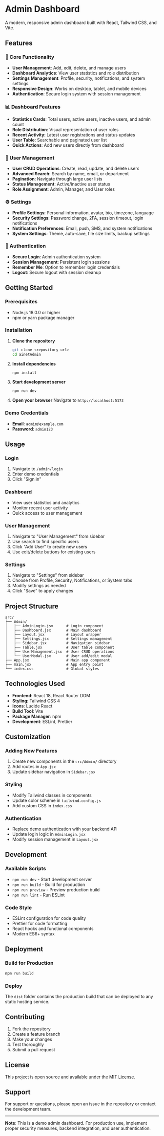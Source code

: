 # Admin Dashboard

A modern, responsive admin dashboard built with React, Tailwind CSS, and Vite.

## Features

### 🚀 Core Functionality
- **User Management**: Add, edit, delete, and manage users
- **Dashboard Analytics**: View user statistics and role distribution
- **Settings Management**: Profile, security, notifications, and system settings
- **Responsive Design**: Works on desktop, tablet, and mobile devices
- **Authentication**: Secure login system with session management

### 📊 Dashboard Features
- **Statistics Cards**: Total users, active users, inactive users, and admin count
- **Role Distribution**: Visual representation of user roles
- **Recent Activity**: Latest user registrations and status updates
- **User Table**: Searchable and paginated user list
- **Quick Actions**: Add new users directly from dashboard

### 👥 User Management
- **User CRUD Operations**: Create, read, update, and delete users
- **Advanced Search**: Search by name, email, or department
- **Pagination**: Navigate through large user lists
- **Status Management**: Active/inactive user status
- **Role Assignment**: Admin, Manager, and User roles

### ⚙️ Settings
- **Profile Settings**: Personal information, avatar, bio, timezone, language
- **Security Settings**: Password change, 2FA, session timeout, login notifications
- **Notification Preferences**: Email, push, SMS, and system notifications
- **System Settings**: Theme, auto-save, file size limits, backup settings

### 🔐 Authentication
- **Secure Login**: Admin authentication system
- **Session Management**: Persistent login sessions
- **Remember Me**: Option to remember login credentials
- **Logout**: Secure logout with session cleanup

## Getting Started

### Prerequisites
- Node.js 18.0.0 or higher
- npm or yarn package manager

### Installation

1. **Clone the repository**
   ```bash
   git clone <repository-url>
   cd ainetAdmin
   ```

2. **Install dependencies**
   ```bash
   npm install
   ```

3. **Start development server**
   ```bash
   npm run dev
   ```

4. **Open your browser**
   Navigate to `http://localhost:5173`

### Demo Credentials
- **Email**: `admin@example.com`
- **Password**: `admin123`

## Usage

### Login
1. Navigate to `/admin/login`
2. Enter demo credentials
3. Click "Sign in"

### Dashboard
- View user statistics and analytics
- Monitor recent user activity
- Quick access to user management

### User Management
1. Navigate to "User Management" from sidebar
2. Use search to find specific users
3. Click "Add User" to create new users
4. Use edit/delete buttons for existing users

### Settings
1. Navigate to "Settings" from sidebar
2. Choose from Profile, Security, Notifications, or System tabs
3. Modify settings as needed
4. Click "Save" to apply changes

## Project Structure

```
src/
├── Admin/
│   ├── AdminLogin.jsx      # Login component
│   ├── Dashboard.jsx       # Main dashboard
│   ├── Layout.jsx          # Layout wrapper
│   ├── Settings.jsx        # Settings management
│   ├── Sidebar.jsx         # Navigation sidebar
│   ├── Table.jsx           # User table component
│   ├── UserManagement.jsx  # User CRUD operations
│   └── UserModal.jsx       # User add/edit modal
├── App.jsx                 # Main app component
├── main.jsx                # App entry point
└── index.css               # Global styles
```

## Technologies Used

- **Frontend**: React 18, React Router DOM
- **Styling**: Tailwind CSS 4
- **Icons**: Lucide React
- **Build Tool**: Vite
- **Package Manager**: npm
- **Development**: ESLint, Prettier

## Customization

### Adding New Features
1. Create new components in the `src/Admin/` directory
2. Add routes in `App.jsx`
3. Update sidebar navigation in `Sidebar.jsx`

### Styling
- Modify Tailwind classes in components
- Update color scheme in `tailwind.config.js`
- Add custom CSS in `index.css`

### Authentication
- Replace demo authentication with your backend API
- Update login logic in `AdminLogin.jsx`
- Modify session management in `Layout.jsx`

## Development

### Available Scripts
- `npm run dev` - Start development server
- `npm run build` - Build for production
- `npm run preview` - Preview production build
- `npm run lint` - Run ESLint

### Code Style
- ESLint configuration for code quality
- Prettier for code formatting
- React hooks and functional components
- Modern ES6+ syntax

## Deployment

### Build for Production
```bash
npm run build
```

### Deploy
The `dist` folder contains the production build that can be deployed to any static hosting service.

## Contributing

1. Fork the repository
2. Create a feature branch
3. Make your changes
4. Test thoroughly
5. Submit a pull request

## License

This project is open source and available under the [MIT License](LICENSE).

## Support

For support or questions, please open an issue in the repository or contact the development team.

---

**Note**: This is a demo admin dashboard. For production use, implement proper security measures, backend integration, and user authentication.
